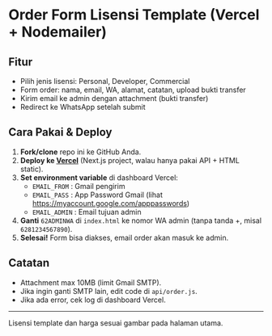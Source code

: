 # Order Form Lisensi Template (Vercel + Nodemailer)

## Fitur
- Pilih jenis lisensi: Personal, Developer, Commercial
- Form order: nama, email, WA, alamat, catatan, upload bukti transfer
- Kirim email ke admin dengan attachment (bukti transfer)
- Redirect ke WhatsApp setelah submit

## Cara Pakai & Deploy
1. **Fork/clone** repo ini ke GitHub Anda.
2. **Deploy ke [Vercel](https://vercel.com/new)** (Next.js project, walau hanya pakai API + HTML static).
3. **Set environment variable** di dashboard Vercel:
   - `EMAIL_FROM` : Gmail pengirim
   - `EMAIL_PASS` : App Password Gmail (lihat https://myaccount.google.com/apppasswords)
   - `EMAIL_ADMIN` : Email tujuan admin
4. **Ganti** `62ADMINWA` di `index.html` ke nomor WA admin (tanpa tanda +, misal `6281234567890`).
5. **Selesai!** Form bisa diakses, email order akan masuk ke admin.

## Catatan
- Attachment max 10MB (limit Gmail SMTP).
- Jika ingin ganti SMTP lain, edit code di `api/order.js`.
- Jika ada error, cek log di dashboard Vercel.

---

Lisensi template dan harga sesuai gambar pada halaman utama.